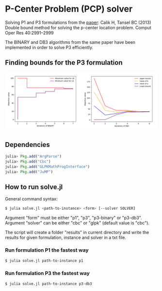 # P-Center Problem (PCP) solver

Solving P1 and P3 formulations from the [paper](https://www.sciencedirect.com/science/article/pii/S0305054813001901):
Calik H, Tansel BC (2013) Double bound method for solving the p-center location problem. Comput Oper
Res 40:2991–2999

The BINARY and DB3 algorithms from the same paper have been implemented in order to solve P3 efficiently.

## Finding bounds for the P3 formulation

![alt text](https://raw.githubusercontent.com/AntoinePassemiers/P-Center-Problem/master/report/imgs/bounds.png)


## Dependencies

```julia
julia> Pkg.add("ArgParse")
julia> Pkg.add("Cbc")
julia> Pkg.add("GLPKMathProgInterface")
julia> Pkg.add("JuMP")
```

## How to run solve.jl

General command syntax:

```sh
$ julia solve.jl <path-to-instance> <form> [--solver SOLVER]
```

Argument "form" must be either "p1", "p3", "p3-binary" or "p3-db3".
Argument "solver" can be either "cbc" or "glpk" (default value is "cbc").

The script will create a folder "results" in current directory
and write the results for given formulation, instance and solver
in a txt file.

### Run formulation P1 the fastest way

```sh
$ julia solve.jl path-to-instance p1
```

### Run formulation P3 the fastest way

```sh
$ julia solve.jl path-to-instance p3-db3
```